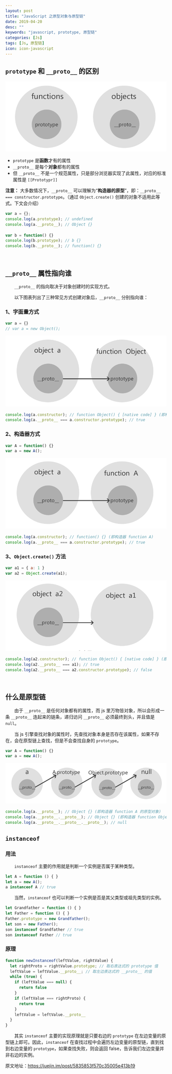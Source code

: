 ```yaml
---
layout: post
title: "JavaScript 之原型对象与原型链"
date: 2019-04-20
desc: ""
keywords: "javascript, prototype, 原型链"
categories: [Js]
tags: [Js, 原型链]
icon: icon-javascript
---
```


## `prototype` 和 `__proto__` 的区别

![prototype和__proto__的区别](https://github.com/Soulwail/Soulwail.github.io/raw/master/image_files/prototype_01.png)

- `prototype` 是**函数**才有的属性
- `__proto__` 是每个**对象**都有的属性
- 但 `__proto__` 不是一个规范属性，只是部分浏览器实现了此属性，对应的标准属性是 `[[Prototypr]]`

**注意：** 大多数情况下，`__proto__` 可以理解为“**构造器的原型**”，即：`__proto__ === constructor.prototype`。（通过 `Object.create()` 创建的对象不适用此等式。下文会介绍）

```javascript
var a = {};
console.log(a.prototype); // undefined
console.log(a.__proto__); // Object {}

var b = function() {}
console.log(b.prototype); // b {}
console.log(b.__proto__); // function() {}
```

<br>

## `__proto__` 属性指向谁

&emsp;&emsp;`__proto__` 的指向取决于对象创建时的实现方式。

&emsp;&emsp;以下图表列出了三种常见方式创建对象后，`__proto__` 分别指向谁：

### 1、字面量方式

```javascript
var a = {}
// var a = new Object();
```

![字面量方式](https://github.com/Soulwail/Soulwail.github.io/raw/master/image_files/prototype_02.png)

```javascript
console.log(a.constructor); // function Object() { [native code] } (即构造器 Object)
console.log(a.__proto__ === a.constructor.prototype); // true
```

### 2、构造器方式

```javascript
var A = function() {}
var a = new A();
```

![构造器方式](https://github.com/Soulwail/Soulwail.github.io/raw/master/image_files/prototype_03.png)

```javascript
console.log(a.constructor); // function() {} (即构造器 function A)
console.log(a.__proto__ === a.constructor.prototype); // true
```

### 3、`Object.create()` 方法

```javascript
var a1 = { a: 1 }
var a2 = Object.create(a1);
```

![Object.create() 方式](https://github.com/Soulwail/Soulwail.github.io/raw/master/image_files/prototype_04.png)

```javascript
console.log(a2.constructor); // function Object() { [native code] } (即构造器 Object)
console.log(a2.__proto__ === a1); // true
console.log(a2.__proto__ === a2.constructor.prototype); // false
```

<br>

## 什么是原型链

&emsp;&emsp;由于 `__proto__` 是任何对象都有的属性，而 js 里万物皆对象，所以会形成一条 `__proto__` 连起来的链条，递归访问 `__proto__` 必须最终到头，并且值是 `null`。

&emsp;&emsp;当 js 引擎查找对象的属性时，先查找对象本身是否存在该属性，如果不存在，会在原型链上查找，但是不会查找自身的 `prototype`。

```javascript
var A = function() {}
var a = new A();
```

![原型链](https://github.com/Soulwail/Soulwail.github.io/raw/master/image_files/prototype_05.png)

```javascript
console.log(a.__proto__); // Object {} (即构造器 function A 的原型对象)
console.log(a.__proto__.__proto__); // Object {} (即构造器 function Object 的原型对象)
console.log(a.__proto__.__proto__.__proto__); // null
```

## `instanceof`

### 用法

&emsp;&emsp;`instanceof` 主要的作用就是判断一个实例是否属于某种类型。

```javascript
let A = function () { }
let a = new A(); 
a instanceof A // true
```

&emsp;&emsp;当然，`instanceof` 也可以判断一个实例是否是其父类型或祖先类型的实例。

```javascript
let Grandfather = function () { }
let Father = function () { }
Father.prototype = new Grandfather();
let son = new Father();
son instanceof Grandfather // true
son instanceof Father // true
```

### 原理

```javascript
function newInstanceof(leftValue, rightValue) {
  let rightProto = rightValue.prototype; // 取右表达式的 prototype 值
  leftValue = leftValue.__proto__; // 取左边表达式的 __proto__ 的值
  while (true) {
    if (leftValue === null) {
      return false
    }
    if (leftValue === rightProto) {
      return true
    }
    leftValue = leftValue.__proto__
  }
}
```

&emsp;&emsp;其实 `instanceof` 主要的实现原理就是只要右边的 `prototype` 在左边变量的原型链上即可。因此，`instanceof` 在查找过程中会遍历左边变量的原型链，直到找到右边变量的 `prototype`，如果查找失败，则会返回 false，告诉我们左边变量并非右边的实例。

原文地址：https://juejin.im/post/5835853f570c35005e413b19
